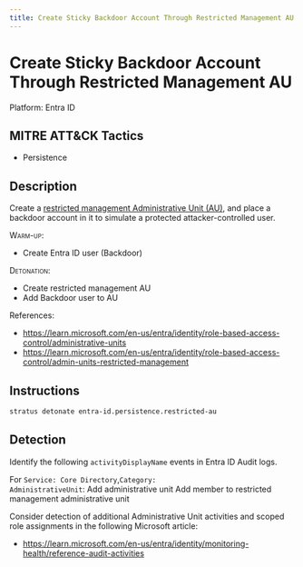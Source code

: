 ```yaml
---
title: Create Sticky Backdoor Account Through Restricted Management AU
---
```


# Create Sticky Backdoor Account Through Restricted Management AU




Platform: Entra ID

## MITRE ATT&CK Tactics


- Persistence

## Description


Create a [restricted management Administrative Unit (AU)](https://learn.microsoft.com/en-us/entra/identity/role-based-access-control/admin-units-restricted-management), and place a backdoor account in it to simulate a protected attacker-controlled user.

<span style="font-variant: small-caps;">Warm-up</span>:

- Create Entra ID user (Backdoor)

<span style="font-variant: small-caps;">Detonation</span>:

- Create restricted management AU
- Add Backdoor user to AU

References:

- https://learn.microsoft.com/en-us/entra/identity/role-based-access-control/administrative-units
- https://learn.microsoft.com/en-us/entra/identity/role-based-access-control/admin-units-restricted-management



## Instructions

```bash title="Detonate with Stratus Red Team"
stratus detonate entra-id.persistence.restricted-au
```
## Detection


Identify the following <code>activityDisplayName</code> events in Entra ID Audit logs.

For <code>Service: Core Directory</code>,<code>Category: AdministrativeUnit</code>:
Add administrative unit
Add member to restricted management administrative unit

Consider detection of additional Administrative Unit activities and scoped role assignments in the following Microsoft article:
- https://learn.microsoft.com/en-us/entra/identity/monitoring-health/reference-audit-activities


